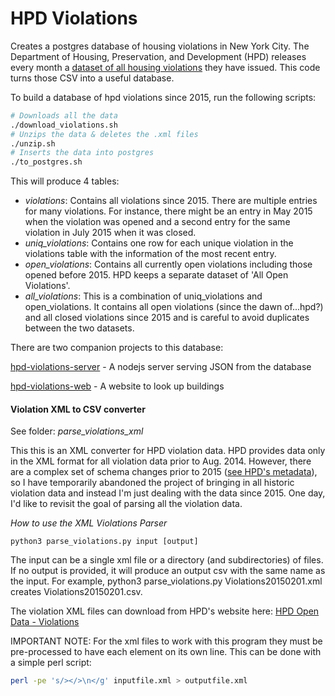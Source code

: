 # HPD Violations
Creates a postgres database of housing violations in New York City. The Department of Housing, Preservation, and Development (HPD) releases every month a [dataset of all housing violations](https://www1.nyc.gov/site/hpd/about/open-data.page) they have issued. This code turns those CSV into a useful database. 

To build a database of hpd violations since 2015, run the following scripts:

``` bash
# Downloads all the data
./download_violations.sh
# Unzips the data & deletes the .xml files
./unzip.sh
# Inserts the data into postgres
./to_postgres.sh
```

This will produce 4 tables:

* *violations*:  Contains all violations since 2015. There are multiple entries for many violations. For instance, there might be an entry in May 2015 when the violation was opened and a second entry for the same violation in July 2015 when it was closed.
* *uniq_violations*: Contains one row for each unique violation in the violations table with the information of the most recent entry. 
* *open_violations*: Contains all currently open violations including those opened before 2015. HPD keeps a separate dataset of 'All Open Violations'. 
* *all_violations*: This is a combination of uniq_violations and open_violations. It contains all open violations (since the dawn of...hpd?) and all closed violations since 2015 and is careful to avoid duplicates between the two datasets.

There are two companion projects to this database:

[hpd-violations-server](https://github.com/aepyornis/hpd-violations-server) - A nodejs server serving JSON from the database

[hpd-violations-web](https://github.com/aepyornis/hpd-violations-web) - A website to look up buildings

#### Violation XML to CSV converter
See folder: _parse_violations_xml_

This this is an XML converter for HPD violation data. HPD provides data only in the XML format for all violation data prior to Aug. 2014. However, there are a complex set of schema changes prior to 2015 ([see HPD's metadata](http://www1.nyc.gov/assets/hpd/downloads/pdf/ViolationsOpenDataDoc.zip)), so I have temporarily abandoned the project of bringing in all historic violation data and instead I'm just dealing with the data since 2015. One day, I'd like to revisit the goal of parsing all the violation data.

*How to use the XML Violations Parser*

``` python3 parse_violations.py input [output] ```

The input can be a single xml file or a directory (and subdirectories) of files. If no output is provided, it will produce an output csv with the same name as the input. For example, python3 parse_violations.py Violations20150201.xml creates Violations20150201.csv.

The violation XML files can download from HPD's website here: [HPD Open Data - Violations](http://www1.nyc.gov/site/hpd/about/violation-open-data.page)

IMPORTANT NOTE: For the xml files to work with this program they must be pre-processed to have each element on its own line. This can be done with a simple perl script:

``` bash
perl -pe 's/></>\n</g' inputfile.xml > outputfile.xml
```

